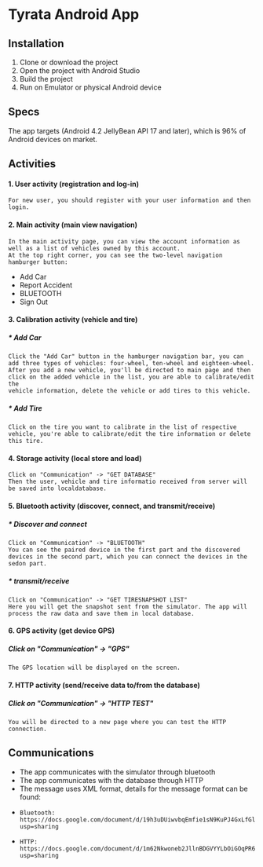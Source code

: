 # Tyrata Android App
## Installation
1. Clone or download the project
2. Open the project with Android Studio
3. Build the project
4. Run on Emulator or physical Android device

## Specs
The app targets (Android 4.2 JellyBean API 17 and later),
which is 96% of Android devices on market.

## Activities
#### 1. User activity (registration and log-in)
    For new user, you should register with your user information and then login.
#### 2. Main activity (main view navigation)
    In the main activity page, you can view the account information as well as a list of vehicles owned by this account.
    At the top right corner, you can see the two-level navigation hamburger button: 
* Add Car
* Report Accident
* BLUETOOTH
* Sign Out
    
#### 3. Calibration activity (vehicle and tire)
##### * Add Car
    Click the "Add Car" button in the hamburger navigation bar, you can add three types of vehicles: four-wheel, ten-wheel and eighteen-wheel. 
    After you add a new vehicle, you'll be directed to main page and then click on the added vehicle in the list, you are able to calibrate/edit the 
    vehicle information, delete the vehicle or add tires to this vehicle.
##### * Add Tire
    Click on the tire you want to calibrate in the list of respective vehicle, you're able to calibrate/edit the tire information or delete this tire.

#### 4. Storage activity (local store and load)
    Click on "Communication" -> "GET DATABASE"
    Then the user, vehicle and tire informatio received from server will be saved into localdatabase.

#### 5. Bluetooth activity (discover, connect, and transmit/receive)
##### * Discover and connect
    Click on "Communication" -> "BLUETOOTH"
    You can see the paired device in the first part and the discovered devices in the second part, which you can connect the devices in the sedon part.
##### * transmit/receive
    Click on "Communication" -> "GET TIRESNAPSHOT LIST"
    Here you will get the snapshot sent from the simulator. The app will process the raw data and save them in local database.

#### 6. GPS activity (get device GPS)
##### Click on "Communication" -> "GPS"
    The GPS location will be displayed on the screen.

#### 7. HTTP activity (send/receive data to/from the database)
##### Click on "Communication" -> "HTTP TEST"
    You will be directed to a new page where you can test the HTTP connection.

## Communications
* The app communicates with the simulator through bluetooth
* The app communicates with the database through HTTP
* The message uses XML format, details for the message format can be found:
*     Bluetooth: https://docs.google.com/document/d/19h3uDUiwvbqEmfie1sN9KuPJ4GxLfGlR5GvPxORzuBs/edit?usp=sharing
*     HTTP: https://docs.google.com/document/d/1m62Nkwoneb2JllnBDGVYYLbOiGOqPR6h3vGn0bQhrZc/edit?usp=sharing